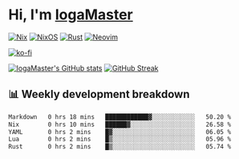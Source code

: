 # Hi, I'm [IogaMaster](https://youtube.com/IogaMaster)  

[![Nix](https://img.shields.io/badge/NIX-5277C3.svg?style=for-the-badge&logo=NixOS&logoColor=white)](https://builtwithnix.org/)
[![NixOS](https://img.shields.io/badge/NIXOS-5277C3.svg?style=for-the-badge&logo=NixOS&logoColor=white)](https://nixos.org/)
[![Rust](https://img.shields.io/badge/rust-%23000000.svg?style=for-the-badge&logo=rust&logoColor=white)](https://www.rust-lang.org/)
[![Neovim](https://img.shields.io/badge/NeoVim-%2357A143.svg?&style=for-the-badge&logo=neovim&logoColor=white)](https://github.com/neovim/neovim)

[![ko-fi](https://ko-fi.com/img/githubbutton_sm.svg)](https://ko-fi.com/X8X2P08GZ)

[![IogaMaster's GitHub stats](https://github-readme-stats.vercel.app/api?username=IogaMaster&show_icons=true&bg_color=1e1e2e&text_color=cdd6f4&icon_color=cba6f7&title_color=94e2d5)](https://github.com/IogaMaster)
[![GitHub Streak](https://streak-stats.demolab.com?user=IogaMaster&theme=catppuccin-mocha&hide_border=false&date_format=M%20j%5B%2C%20Y%5D)](https://git.io/streak-stats)


## 📊 Weekly development breakdown

<!--START_SECTION:wakaweek-->

```txt
Markdown   0 hrs 18 mins   ████████████▓░░░░░░░░░░░░   50.20 %
Nix        0 hrs 10 mins   ██████▓░░░░░░░░░░░░░░░░░░   26.58 %
YAML       0 hrs 2 mins    █▓░░░░░░░░░░░░░░░░░░░░░░░   06.05 %
Lua        0 hrs 2 mins    █▒░░░░░░░░░░░░░░░░░░░░░░░   05.96 %
Rust       0 hrs 2 mins    █▒░░░░░░░░░░░░░░░░░░░░░░░   05.74 %
```

<!--END_SECTION:wakaweek-->
